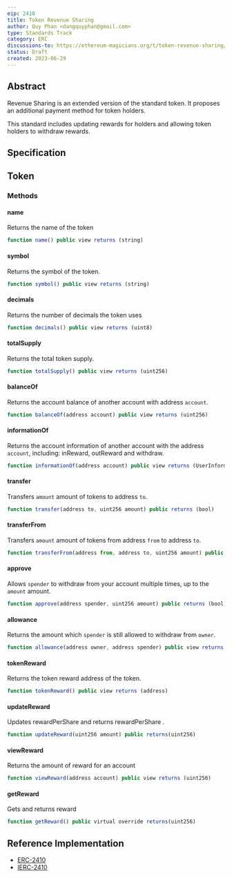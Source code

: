 ```yaml
---
eip: 2410
title: Token Revenue Sharing
author: Quy Phan <dangquyphan@gmail.com>
type: Standards Track
category: ERC
discussions-to: https://ethereum-magicians.org/t/token-revenue-sharing/14872
status: Draft
created: 2023-06-29
---
```


## Abstract

Revenue Sharing is an extended version of the standard token. It proposes an additional payment method for token holders. 

This standard includes updating rewards for holders and allowing token holders to withdraw rewards.


## Specification

## Token
### Methods

#### name

Returns the name of the token

``` js
function name() public view returns (string)
```


#### symbol

Returns the symbol of the token.

``` js
function symbol() public view returns (string)
```



#### decimals

Returns the number of decimals the token uses

``` js
function decimals() public view returns (uint8)
```


#### totalSupply

Returns the total token supply.

``` js
function totalSupply() public view returns (uint256)
```



#### balanceOf

Returns the account balance of another account with address `account`.

``` js
function balanceOf(address account) public view returns (uint256)
```



#### informationOf

Returns the account information of another account with the address `account`, including: inReward, outReward and withdraw.

``` js
function informationOf(address account) public view returns (UserInformation memory)
```



#### transfer

Transfers `amount` amount of tokens to address `to`.

``` js
function transfer(address to, uint256 amount) public returns (bool)
```



#### transferFrom

Transfers `amount` amount of tokens from address `from` to address `to`.

``` js
function transferFrom(address from, address to, uint256 amount) public returns (bool)
```



#### approve

Allows `spender` to withdraw from your account multiple times, up to the `amount` amount.

``` js
function approve(address spender, uint256 amount) public returns (bool)
```


#### allowance

Returns the amount which `spender` is still allowed to withdraw from `owner`.

``` js
function allowance(address owner, address spender) public view returns (uint256)
```



#### tokenReward

Returns the token reward address of the token.

``` js
function tokenReward() public view returns (address)
```



#### updateReward

Updates rewardPerShare and returns rewardPerShare .

``` js
function updateReward(uint256 amount) public returns(uint256)
```



#### viewReward

Returns the amount of reward for an account

``` js
function viewReward(address account) public view returns (uint256)
```



#### getReward

Gets and returns reward

``` js
function getReward() public virtual override returns(uint256)
```

## Reference Implementation

* [ERC-2410](../assets/eip-2410/ERC2410.sol)
* [IERC-2410](../assets/eip-2410/IERC2410.sol)
